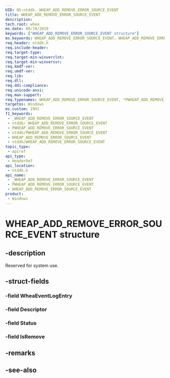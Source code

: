 ```yaml
---
UID: NS:ntddk._WHEAP_ADD_REMOVE_ERROR_SOURCE_EVENT
title: WHEAP_ADD_REMOVE_ERROR_SOURCE_EVENT
description: 
tech.root: whea
ms.date: 08/19/2019
keywords: ["WHEAP_ADD_REMOVE_ERROR_SOURCE_EVENT structure"]
ms.keywords: WHEAP_ADD_REMOVE_ERROR_SOURCE_EVENT, WHEAP_ADD_REMOVE_ERROR_SOURCE_EVENT, *PWHEAP_ADD_REMOVE_ERROR_SOURCE_EVENT,
req.header: ntddk.h
req.include-header: 
req.target-type: 
req.target-min-winverclnt: 
req.target-min-winversvr: 
req.kmdf-ver: 
req.umdf-ver: 
req.lib: 
req.dll: 
req.ddi-compliance: 
req.unicode-ansi: 
req.max-support: 
req.typenames: WHEAP_ADD_REMOVE_ERROR_SOURCE_EVENT, *PWHEAP_ADD_REMOVE_ERROR_SOURCE_EVENT
targetos: Windows
ms.custom: 19H1
f1_keywords:
 - _WHEAP_ADD_REMOVE_ERROR_SOURCE_EVENT
 - ntddk/_WHEAP_ADD_REMOVE_ERROR_SOURCE_EVENT
 - PWHEAP_ADD_REMOVE_ERROR_SOURCE_EVENT
 - ntddk/PWHEAP_ADD_REMOVE_ERROR_SOURCE_EVENT
 - WHEAP_ADD_REMOVE_ERROR_SOURCE_EVENT
 - ntddk/WHEAP_ADD_REMOVE_ERROR_SOURCE_EVENT
topic_type:
 - apiref
api_type:
 - HeaderDef
api_location:
 - ntddk.h
api_name:
 - _WHEAP_ADD_REMOVE_ERROR_SOURCE_EVENT
 - PWHEAP_ADD_REMOVE_ERROR_SOURCE_EVENT
 - WHEAP_ADD_REMOVE_ERROR_SOURCE_EVENT
product:
 - Windows
---
```


# WHEAP_ADD_REMOVE_ERROR_SOURCE_EVENT structure


## -description

Reserved for system use.

## -struct-fields

### -field WheaEventLogEntry

### -field Descriptor

### -field Status

### -field IsRemove

## -remarks

## -see-also

